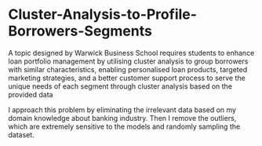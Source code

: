 # Cluster-Analysis-to-Profile-Borrowers-Segments
A topic designed by Warwick Business School requires students to enhance loan portfolio management by utilising cluster analysis to group borrowers with similar characteristics, enabling personalised loan products, targeted marketing strategies, and a better customer support process to serve the unique needs of each segment through cluster analysis based on the provided data

I approach this problem by eliminating the irrelevant data based on my domain knowledge about banking industry. Then I remove the outliers, which are extremely sensitive to the models and randomly sampling the dataset. 
